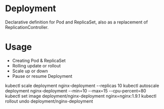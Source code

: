 # Deployment

Declarative definition for Pod and ReplicaSet, also as a replacement of
ReplicationController.

# Usage

- Creating Pod & ReplicaSet
- Rolling update or rollout
- Scale up or down
- Pause or resume Deployment

kubectl scale deployment nginx-deployment --replicas 10
kubectl autoscale deployment nginx-deployment --min=10 --max=15 --cpu-percent=80
kubectl set image deployment/nginx-deployment nginx=nginx:1.9.1
kubectl rollout undo deployment/nginx-deployment
